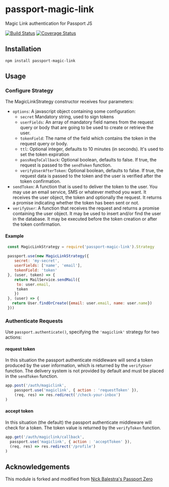 # passport-magic-link
Magic Link authentication for Passport JS

[![Build Status](https://travis-ci.org/vinialbano/passport-magic-link.svg?branch=master)](https://travis-ci.org/vinialbano/passport-magic-link)
[![Coverage Status](https://coveralls.io/repos/github/vinialbano/passport-magic-link/badge.svg?branch=master)](https://coveralls.io/github/vinialbano/passport-magic-link?branch=master)

## Installation

  `npm install passport-magic-link`
  
## Usage

  ### Configure Strategy

  The MagicLinkStrategy constructor receives four parameters:

  * `options`: A javascript object containing some configuration:
    * `secret` Mandatory string, used to sign tokens
    * `userFields`: An array of mandatory field names from the request query or body that are going to be used to create or retrieve the user.
    * `tokenField`: The name of the field which contains the token in the request query or body.
    * `ttl`: Optional integer, defaults to 10 minutes (in seconds). It's used to set the token expiration
    * `passReqToCallback`: Optional boolean, defaults to false. If true, the request is passed to the `sendToken` function.
    * `verifyUserAfterToken`: Optional boolean, defaults to false. If true, the request data is passed to the token and the user is verified after the token confirmation.
  * `sendToken`: A function that is used to deliver the token to the user. You may use an email service, SMS or whatever method you want. It receives the user object, the token and optionally the request. It returns a promise indicating whether the token has been sent or not.
  * `verifyUser`: A function that receives the request and returns a promise containing the user object. It may be used to insert and/or find the user in the database. It may be executed before the token creation or after the token confirmation.

  #### Example
   
   ```javascript
    const MagicLinkStrategy = require('passport-magic-link').Strategy
    
    passport.use(new MagicLinkStrategy({
       secret: 'my-secret',
       userFields: ['name', 'email'],
       tokenField: 'token'
    }, (user, token) => {
       return MailService.sendMail({
        to: user.email,
        token
       })
    }, (user) => {
      return User.findOrCreate({email: user.email, name: user.name})
    }))
   ```
   
  
  ### Authenticate Requests
  
  Use `passport.authenticate()`, specifying the `'magiclink'` strategy for two actions:
  
  #### request token
  In this situation the passport authenticate middleware will send a token produced by the user information, which is returned by the `verifyUser` function. The delivery system is not provided by default and must be placed in the `sendToken` function.
  
  ```javascript
  app.post('/auth/magiclink',
      passport.use('magiclink', { action : 'requestToken' }),
      (req, res) => res.redirect('/check-your-inbox')
  )
  ```
  
  #### accept token
  In this situation (the default) the passport authenticate middleware will check for a token. The token value is returned by the `verifyToken` function.
  
  ```javascript
  app.get('/auth/magiclink/callback',
    passport.use('magiclink', { action : 'acceptToken' }),
    (req, res) => res.redirect('/profile')
  )
  ```
  
  ## Acknowledgements
  
  This module is forked and modified from [Nick Balestra's Passport Zero](https://github.com/nickbalestra/zero)
